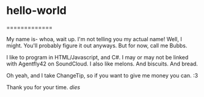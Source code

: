 # hello-world
=============

My name is- whoa, wait up. I'm not telling you my actual name! Well, I might. You'll probably figure it out anyways. But for now, call me Bubbs.

I like to program in HTML/Javascript, and C#. I may or may not be linked with Agentfly42 on SoundCloud. I also like melons. And biscuits. And bread.

Oh yeah, and I take ChangeTip, so if you want to give me money you can. :3

Thank you for your time. *dies*
